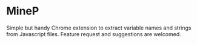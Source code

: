 # MineP
Simple but handy Chrome extension to extract variable names and strings from Javascript files.
Feature request and suggestions are welcomed.

